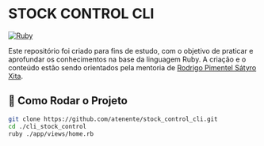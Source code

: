 # STOCK CONTROL CLI
[![Ruby](https://img.shields.io/badge/Ruby-v3.2-red)](https://www.ruby-lang.org/)

Este repositório foi criado para fins de estudo, com o objetivo de praticar e aprofundar os conhecimentos na base da linguagem Ruby. A criação e o conteúdo estão sendo orientados pela mentoria de [Rodrigo Pimentel Sátyro Xita](https://github.com/users/atenente/projects/1](https://github.com/xitarps)).

## 🚀 Como Rodar o Projeto
   ```bash
   git clone https://github.com/atenente/stock_control_cli.git
   cd ./cli_stock_control
   ruby ./app/views/home.rb

